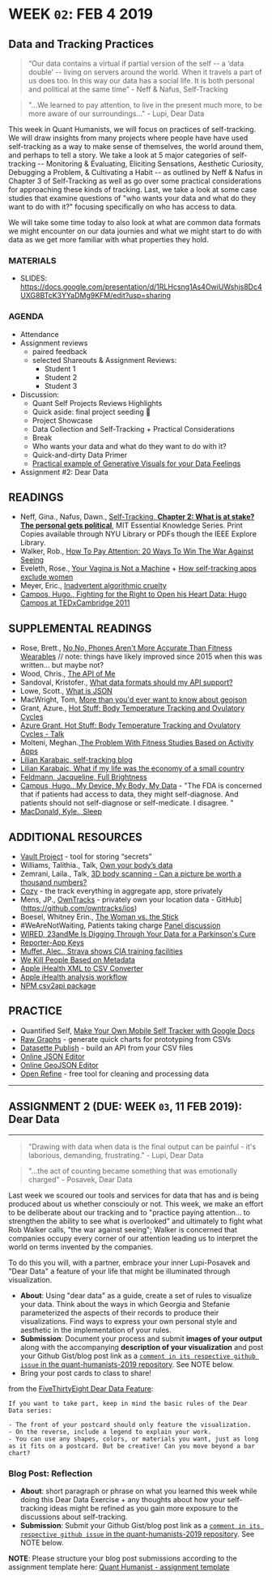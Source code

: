 # WEEK `02`: FEB 4 2019
##  Data and Tracking Practices

> “Our data contains a virtual if partial version of the self  -- a ‘data double’ -- living on servers around the world. When it travels a part of us does too. In this way our data has a social life. It is both personal and political at the same time” - Neff & Nafus, Self-Tracking

> "...We learned to pay attention, to live in the present much more, to be more aware of our surroundings..." - Lupi, Dear Data

This week in Quant Humanists, we will focus on practices of self-tracking. We will draw insights from many projects where people have have used self-tracking as a way to make sense of themselves, the world around them, and perhaps to tell a story. We take a look at 5 major categories of self-tracking -- Monitoring & Evaluating, Eliciting Sensations, Aesthetic Curiosity, Debugging a Problem, & Cultivating a Habit -- as outlined by Neff & Nafus in Chapter 3 of Self-Tracking as well as go over some practical considerations for approaching these kinds of tracking. Last, we take a look at some case studies that examine questions of "who wants your data and what do they want to do with it?" focusing specifically on who has access to data. 

We will take some time today to also look at what are common data formats we might encounter on our data journies and what we might start to do with data as we get more familiar with what properties they hold.

### MATERIALS
- SLIDES: https://docs.google.com/presentation/d/1RLHcsng1As4OwiUWshjs8Dc4UXG8BTcK3YYaDMg9KFM/edit?usp=sharing

### AGENDA

- Attendance
- Assignment reviews
  - paired feedback
  - selected Shareouts & Assignment Reviews:
    + Student 1
    + Student 2
    + Student 3
- Discussion:
  - Quant Self Projects Reviews Highlights
  - Quick aside: final project seeding 🌱
  - Project Showcase
  - Data Collection and Self-Tracking + Practical Considerations
  - Break
  - Who wants your data and what do they want to do with it?
  - Quick-and-dirty Data Primer 
  - [Practical example of Generative Visuals for your Data Feelings](https://editor.p5js.org/joeyklee/sketches/WR8-d8p-N)
- Assignment #2: Dear Data


## READINGS
- Neff, Gina., Nafus, Dawn., [Self-Tracking, **Chapter 2: What is at stake? The personal gets political**](https://ieeexplore-ieee-org.proxy.library.nyu.edu/book/7580017?bknumber=7580017), MIT Essential Knowledge Series. Print Copies available through NYU Library or PDFs though the IEEE Explore Library. 
- Walker, Rob., [How To Pay Attention: 20 Ways To Win The War Against Seeing](https://medium.com/re-form/how-to-pay-attention-4751adb53cb6)
- Eveleth, Rose., [Your Vagina is Not a Machine](http://www.refinery29.com/kgoal-loop-kegels-trackers) + [How self-tracking apps exclude women](https://www.theatlantic.com/technology/archive/2014/12/how-self-tracking-apps-exclude-women/383673/)
- Meyer, Eric., [Inadvertent algorithmic cruelty](https://meyerweb.com/eric/thoughts/2014/12/24/inadvertent-algorithmic-cruelty/)
- [Campos, Hugo., Fighting for the Right to Open his Heart Data: Hugo Campos at TEDxCambridge 2011](https://www.youtube.com/watch?v=oro19-l5M8k)


## SUPPLEMENTAL READINGS
- Rose, Brett., [No,No, Phones Aren't More Accurate Than Fitness Wearables](https://www.wired.com/2015/03/fitness-tracking-test/) // note: things have likely improved since 2015 when this was written... but maybe not?
- Wood, Chris., [The API of Me](https://nordicapis.com/the-api-of-me/)
- Sandoval, Kristofer., [What data formats should my API support?](https://nordicapis.com/what-data-formats-should-my-api-support/)
- Lowe, Scott., [What is JSON](https://blog.scottlowe.org/2013/11/08/a-non-programmers-introduction-to-json/)
- MacWright, Tom, [More than you'd ever want to know about geojson](https://macwright.org/2015/03/23/geojson-second-bite)
- Grant, Azure., [Hot Stuff: Body Temperature Tracking and Ovulatory Cycles](http://quantifiedself.com/2017/04/hot-stuff-body-temperature-tracking-ovulatory-cycles/) 
- [Azure Grant, Hot Stuff: Body Temperature Tracking and Ovulatory Cycles - Talk](https://vimeo.com/groups/quantifiedself/videos/223696336)
- Molteni, Meghan.,[The Problem With Fitness Studies Based on Activity Apps](https://www.wired.com/story/the-problem-with-fitness-studies-based-on-activity-apps/)
- [Lilian Karabaic, self-tracking blog](http://anomalily.net/)
- [Lilian Karabaic, What if my life was the economy of a small country](https://vimeo.com/groups/quantifiedself/videos/227181779)
- [Feldmann, Jacqueline, Full Brightness](https://thenewinquiry.com/full-brightness/) 
- [Campus, Hugo., My Device, My Body, My Data](http://quantifiedself.com/2015/02/my-device-my-body-my-data-hugo-campos/) - "The FDA is concerned that if patients had access to data, they might self-diagnose. And patients should not self-diagnose or self-medicate. I disagree. "
- [MacDonald, Kyle., Sleep](https://medium.com/@kcimc/sleep-and-fatigue-328b05f854a8)

## ADDITIONAL RESOURCES
- [Vault Project](https://www.vaultproject.io/) - tool for storing “secrets”
- Williams, Talithia., Talk, [Own your body’s data](https://www.ted.com/talks/talithia_williams_own_your_body_s_data)
- Zemrani, Laila., Talk, [3D body scanning - Can a picture be worth a thousand numbers?](https://vimeo.com/226861328)
- [Cozy](https://cozy.io/en/) - the track everything in aggregate app, store privately
- Mens, JP., [OwnTracks](http://owntracks.org/) - privately own your location data - GitHub](https://github.com/owntracks/ios)
- Boesel, Whitney Erin., [The Woman vs. the Stick](https://thesocietypages.org/cyborgology/2012/09/20/the-woman-vs-the-stick-mindfulness-at-quantified-self-2012/)
- #WeAreNotWaiting, Patients taking charge [Panel discussion](https://www.youtube.com/watch?v=TFWt4AVHUE8)
- [WIRED, 23andMe Is Digging Through Your Data for a Parkinson's Cure](https://www.wired.com/story/23andme-is-digging-through-your-data-for-a-parkinsons-cure/)
- [Reporter-App Keys](https://gist.github.com/dbreunig/9315705/a85dbb45b323ed39f57720229c5cdd2da166f892)
- [Muffet, Alec., Strava shows CIA training facilities](https://twitter.com/AlecMuffett/status/957615895899238401)
- [We Kill People Based on Metadata](https://www.youtube.com/watch?v=UdQiz0Vavmc)
- [Apple iHealth XML to CSV Converter](http://ericwolter.com/projects/health-export.html)
- [Apple iHealth analysis workflow](http://www.ryanpraski.com/apple-health-data-how-to-export-analyze-visualize-guide/)
- [NPM csv2api package](https://www.npmjs.com/package/node-csv2api)


## PRACTICE
- Quantified Self, [Make Your Own Mobile Self Tracker with Google Docs](http://quantifiedself.com/2009/05/diy-mobile-self-tracker/)
- [Raw Graphs](http://rawgraphs.io/) - generate quick charts for prototyping from CSVs
- [Datasette Publish](https://simonwillison.net/2018/Jan/17/datasette-publish/) - build an API from your CSV files
- [Online JSON Editor](http://jsoneditoronline.org/)
- [Online GeoJSON Editor](http://geojson.io/)
- [Open Refine](http://openrefine.org/) - free tool for cleaning and processing data


***
## ASSIGNMENT 2 (DUE: WEEK `03`, 11 FEB 2019): Dear Data
***

> "Drawing with data when data is the final output can be painful - it's laborious, demanding, frustrating." - Lupi, Dear Data

> "...the act of counting became something that was emotionally charged" - Posavek, Dear Data
> 

Last week we scoured our tools and services for data that has and is being produced about us whether consciouly or not. This week, we make an effort to be deliberate about our tracking and to "practice paying attention... to strengthen the ability to see what is overlooked" and ultimately to fight what Rob Walker calls, "the war against seeing"; Walker is concerned that companies occupy every corner of our attention leading us to interpret the world on terms invented by the companies. 

To do this you will, with a partner, embrace your inner Lupi-Posavek and "Dear Data" a feature of your life that might be illuminated through visualization.

- **About**: Using "dear data" as a guide, create a set of rules to visualize your data. Think about the ways in which Georgia and Stefanie parameterized the aspects of their records to produce their visualizations. Find ways to express your own personal style and aesthetic in the implementation of your rules. 
- **Submission**: Document your process and submit **images of your output** along with the accompanying **description of your visualization** and post your Github Gist/blog post link as a [`comment in its respective github issue` in the quant-humanists-2019 repository](https://github.com/joeyklee/quant-humanists-2019/issues). See NOTE below.
- Bring your post cards to class to share! 

from the [FiveThirtyEight Dear Data Feature](http://fivethirtyeight.com/features/dear-data-and-fivethirtyeight-want-you-to-visualize-your-podcast-habits/):

```
If you want to take part, keep in mind the basic rules of the Dear Data series:

- The front of your postcard should only feature the visualization.
- On the reverse, include a legend to explain your work.
- You can use any shapes, colors, or materials you want, just as long as it fits on a postcard. But be creative! Can you move beyond a bar chart?
```

### Blog Post: Reflection
- **About**: short paragraph or phrase on what you learned this week while doing this Dear Data Exercise + any thoughts about how your self-tracking ideas might be refined as you gain more exposure to the discussions about self-tracking.
- **Submission**: Submit your Github Gist/blog post link as a [`comment in its respective github issue` in the quant-humanists-2019 repository](https://github.com/joeyklee/quant-humanists-2019/issues). See NOTE below.


**NOTE**: Please structure your blog post submissions according to the assignment template here: [Quant Humanist - assignment template](https://github.com/joeyklee/quant-humanists-2019/blob/master/_templates/assignment-submission-template.md)  









